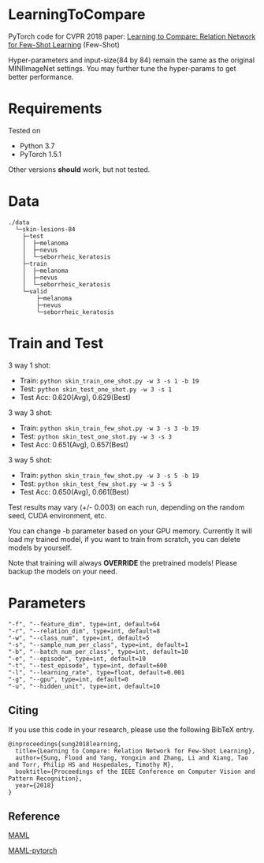 # LearningToCompare
PyTorch code for CVPR 2018 paper: [Learning to Compare: Relation Network for Few-Shot Learning](https://arxiv.org/abs/1711.06025) (Few-Shot)

Hyper-parameters and input-size(84 by 84) remain the same as the original MINIImageNet settings. You may further tune the hyper-params to get better performance.

# Requirements
Tested on
- Python 3.7
- PyTorch 1.5.1

Other versions **should** work, but not tested.

# Data
```
./data
  └─skin-lesions-84
    ├─test
    │  ├─melanoma
    │  ├─nevus
    │  └─seborrheic_keratosis
    ├─train
    │  ├─melanoma
    │  ├─nevus
    │  └─seborrheic_keratosis
    └─valid
        ├─melanoma
        ├─nevus
        └─seborrheic_keratosis
```

# Train and Test

3 way 1 shot:

- Train: `python skin_train_one_shot.py -w 3 -s 1 -b 19`
- Test: `python skin_test_one_shot.py -w 3 -s 1`
- Test Acc: 0.620(Avg), 0.629(Best)

3 way 3 shot:
- Train: `python skin_train_few_shot.py -w 3 -s 3 -b 19`
- Test: `python skin_test_one_shot.py -w 3 -s 3`
- Test Acc: 0.651(Avg), 0.657(Best)

3 way 5 shot:
- Train: `python skin_train_few_shot.py -w 3 -s 5 -b 19`
- Test: `python skin_test_few_shot.py -w 3 -s 5`
- Test Acc: 0.650(Avg), 0.661(Best)

Test results may vary (+/- 0.003) on each run, depending on the random seed, CUDA environment, etc.

You can change -b parameter based on your GPU memory. Currently It will load my trained model, if you want to train from scratch, you can delete models by yourself.

Note that training will always **OVERRIDE** the pretrained models! Please backup the models on your need.

# Parameters
```
"-f", "--feature_dim", type=int, default=64
"-r", "--relation_dim", type=int, default=8
"-w", "--class_num", type=int, default=5
"-s", "--sample_num_per_class", type=int, default=1
"-b", "--batch_num_per_class", type=int, default=10
"-e", "--episode", type=int, default=10
"-t", "--test_episode", type=int, default=600
"-l", "--learning_rate", type=float, default=0.001
"-g", "--gpu", type=int, default=0
"-u", "--hidden_unit", type=int, default=10
```

## Citing

If you use this code in your research, please use the following BibTeX entry.

```
@inproceedings{sung2018learning,
  title={Learning to Compare: Relation Network for Few-Shot Learning},
  author={Sung, Flood and Yang, Yongxin and Zhang, Li and Xiang, Tao and Torr, Philip HS and Hospedales, Timothy M},
  booktitle={Proceedings of the IEEE Conference on Computer Vision and Pattern Recognition},
  year={2018}
}
```

## Reference

[MAML](https://github.com/cbfinn/maml)

[MAML-pytorch](https://github.com/katerakelly/pytorch-maml)



